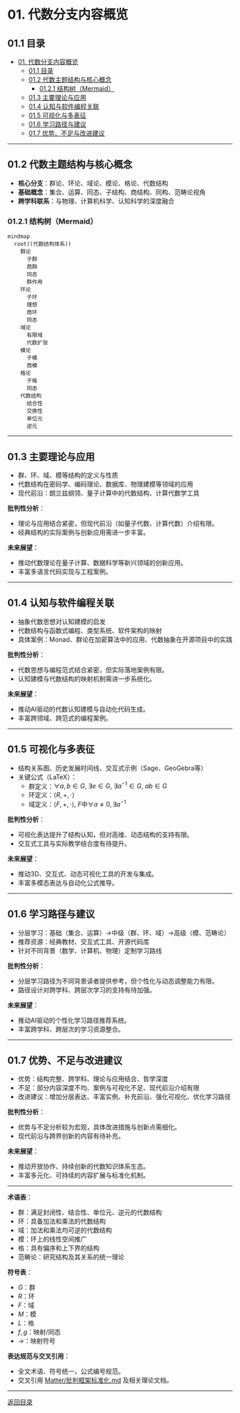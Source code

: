 # 01. 代数分支内容概览

## 01.1 目录

- [01. 代数分支内容概览](#01-代数分支内容概览)
  - [01.1 目录](#011-目录)
  - [01.2 代数主题结构与核心概念](#012-代数主题结构与核心概念)
    - [01.2.1 结构树（Mermaid）](#0121-结构树mermaid)
  - [01.3 主要理论与应用](#013-主要理论与应用)
  - [01.4 认知与软件编程关联](#014-认知与软件编程关联)
  - [01.5 可视化与多表征](#015-可视化与多表征)
  - [01.6 学习路径与建议](#016-学习路径与建议)
  - [01.7 优势、不足与改进建议](#017-优势不足与改进建议)

---

## 01.2 代数主题结构与核心概念

- **核心分支**：群论、环论、域论、模论、格论、代数结构
- **基础概念**：集合、运算、同态、子结构、商结构、同构、范畴论视角
- **跨学科联系**：与物理、计算机科学、认知科学的深度融合

### 01.2.1 结构树（Mermaid）

```mermaid
mindmap
  root((代数结构体系))
    群论
      子群
      商群
      同态
      群作用
    环论
      子环
      理想
      商环
      同态
    域论
      有限域
      代数扩张
    模论
      子模
      商模
    格论
      子格
      同态
    代数结构
      结合性
      交换性
      单位元
      逆元
```

---

## 01.3 主要理论与应用

- 群、环、域、模等结构的定义与性质
- 代数结构在密码学、编码理论、数据库、物理建模等领域的应用
- 现代前沿：朗兰兹纲领、量子计算中的代数结构、计算代数学工具

**批判性分析**：

- 理论与应用结合紧密，但现代前沿（如量子代数、计算代数）介绍有限。
- 经典结构的实际案例与创新应用需进一步丰富。

**未来展望**：

- 推动代数理论在量子计算、数据科学等新兴领域的创新应用。
- 丰富多语言代码实现与工程案例。

---

## 01.4 认知与软件编程关联

- 抽象代数思想对认知建模的启发
- 代数结构与函数式编程、类型系统、软件架构的映射
- 具体案例：Monad、群论在加密算法中的应用、代数抽象在开源项目中的实践

**批判性分析**：

- 代数思想与编程范式结合紧密，但实际落地案例有限。
- 认知建模与代数结构的映射机制需进一步系统化。

**未来展望**：

- 推动AI驱动的代数认知建模与自动化代码生成。
- 丰富跨领域、跨范式的编程案例。

---

## 01.5 可视化与多表征

- 结构关系图、历史发展时间线、交互式示例（Sage、GeoGebra等）
- 关键公式（LaTeX）：
  - 群定义：$\forall a,b \in G,\ \exists e \in G,\ \exists a^{-1} \in G,\ ab \in G$
  - 环定义：$\langle R, +, \cdot \rangle$
  - 域定义：$\langle F, +, \cdot \rangle$, $F$中$\forall a \neq 0, \exists a^{-1}$

**批判性分析**：

- 可视化表达提升了结构认知，但对高维、动态结构的支持有限。
- 交互式工具与实际教学结合度有待提升。

**未来展望**：

- 推动3D、交互式、动态可视化工具的开发与集成。
- 丰富多模态表达与自动化公式推导。

---

## 01.6 学习路径与建议

- 分层学习：基础（集合、运算）→中级（群、环、域）→高级（模、范畴论）
- 推荐资源：经典教材、交互式工具、开源代码库
- 针对不同背景（数学、计算机、物理）定制学习路线

**批判性分析**：

- 分层学习路径为不同背景读者提供参考，但个性化与动态调整能力有限。
- 路径设计对跨学科、跨层次学习的支持有待加强。

**未来展望**：

- 推动AI驱动的个性化学习路径推荐系统。
- 丰富跨学科、跨层次的学习资源整合。

---

## 01.7 优势、不足与改进建议

- 优势：结构完整、跨学科、理论与应用结合、哲学深度
- 不足：部分内容深度不均、案例与可视化不足、现代前沿介绍有限
- 改进建议：增加分层表达、丰富实例、补充前沿、强化可视化、优化学习路径

**批判性分析**：

- 优势与不足分析较为宏观，具体改进措施与创新点需细化。
- 现代前沿与跨界创新的内容有待补充。

**未来展望**：

- 推动开放协作、持续创新的代数知识体系生态。
- 丰富多元化、可持续的内容扩展与标准化机制。

---

**术语表**：

- 群：满足封闭性、结合性、单位元、逆元的代数结构
- 环：具备加法和乘法的代数结构
- 域：加法和乘法均可逆的代数结构
- 模：环上的线性空间推广
- 格：具有偏序和上下界的结构
- 范畴论：研究结构及其关系的统一理论

**符号表**：

- $G$：群
- $R$：环
- $F$：域
- $M$：模
- $L$：格
- $f, g$：映射/同态
- $\to$：映射符号

**表达规范与交叉引用**：

- 全文术语、符号统一，公式编号规范。
- 交叉引用 [Matter/批判框架标准化.md](../../../Matter/批判框架标准化.md) 及相关理论文档。

---

[返回目录](#011-目录)
